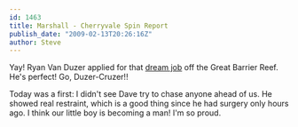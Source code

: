 ```yaml
---
id: 1463
title: Marshall - Cherryvale Spin Report
publish_date: "2009-02-13T20:26:16Z"
author: Steve
---
```

  
Yay! Ryan Van Duzer applied for that [dream job](http://www.islandreefjob.com/) off the Great Barrier Reef. He's perfect! Go, Duzer-Cruzer!!

Today was a first: I didn't see Dave try to chase anyone ahead of us. He showed real restraint, which is a good thing since he had surgery only hours ago. I think our little boy is becoming a man! I'm so proud.
